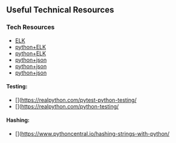 ## Useful Technical Resources

### Tech Resources
  - [ELK](https://medium.com/naukri-engineering/elasticsearch-tutorial-for-beginners-using-python-b9cb48edcedc)
  - [python+ELK](https://tryolabs.com/blog/2015/02/17/python-elasticsearch-first-steps/)
  - [python+ELK](https://towardsdatascience.com/getting-started-with-elasticsearch-in-python-c3598e718380)
  - [python+json](https://pythontic.com/serialization/json/introduction)
  - [python+json](https://yzhong-cs.medium.com/serialize-and-deserialize-complex-json-in-python-205ecc636caa)
  - [python+json](https://pynative.com/make-python-class-json-serializable/)

#### Testing:
  - [](https://realpython.com/pytest-python-testing/
  - [](https://realpython.com/python-testing/

#### Hashing:
  - [](https://www.pythoncentral.io/hashing-strings-with-python/
